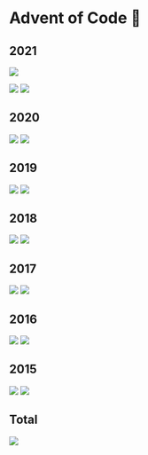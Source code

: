 # Advent of Code :christmas_tree:

## 2021

![](https://img.shields.io/badge/day%20📅-1-blue)

![](https://img.shields.io/badge/days%20completed-1-red)
![](https://img.shields.io/badge/stars%20⭐-2-yellow)

## 2020

![](https://img.shields.io/badge/days%20completed-6-red)
![](https://img.shields.io/badge/stars%20⭐-13-yellow)

## 2019

![](https://img.shields.io/badge/days%20completed-1-red)
![](https://img.shields.io/badge/stars%20⭐-3-yellow)

## 2018

![](https://img.shields.io/badge/days%20completed-3-red)
![](https://img.shields.io/badge/stars%20⭐-6-yellow)

## 2017

![](https://img.shields.io/badge/days%20completed-2-red)
![](https://img.shields.io/badge/stars%20⭐-5-yellow)

## 2016

![](https://img.shields.io/badge/days%20completed-3-red)
![](https://img.shields.io/badge/stars%20⭐-6-yellow)

## 2015

![](https://img.shields.io/badge/days%20completed-5-red)
![](https://img.shields.io/badge/stars%20⭐-10-yellow)


## Total

![](https://img.shields.io/badge/stars%20⭐-45-yellow)